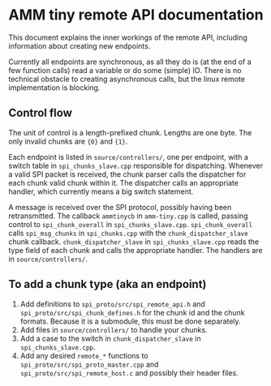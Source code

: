 # AMM tiny remote API documentation

This document explains the inner workings of the remote API, including information about creating new endpoints.

Currently all endpoints are synchronous, as all they do is (at the end of a few function calls) read a variable or do some (simple) IO.
There is no technical obstacle to creating asynchronous calls, but the linux remote implementation is blocking.

## Control flow

The unit of control is a length-prefixed chunk.
Lengths are one byte.
The only invalid chunks are `{0}` and `{1}`.

Each endpoint is listed in `source/controllers/`, one per endpoint, with a switch table in `spi_chunks_slave.cpp` responsible for dispatching.
Whenever a valid SPI packet is received, the chunk parser calls the dispatcher for each chunk valid chunk within it.
The dispatcher calls an appropriate handler, which currently means a big switch statement.

A message is received over the SPI protocol, possibly having been retransmitted.
The callback `ammtinycb` in `amm-tiny.cpp` is called, passing control to `spi_chunk_overall` in `spi_chunks_slave.cpp`.
`spi_chunk_overall` calls `spi_msg_chunks` in `spi_chunks.cpp` with the `chunk_dispatcher_slave` chunk callback.
`chunk_dispatcher_slave` in `spi_chunks_slave.cpp` reads the type field of each chunk and calls the appropriate handler.
The handlers are in `source/controllers/`.

## To add a chunk type (aka an endpoint)

1. Add definitions to `spi_proto/src/spi_remote_api.h` and `spi_proto/src/spi_chunk_defines.h` for the chunk id and the chunk formats.
Because it is a submodule, this must be done separately.
2. Add files in `source/controllers/` to handle your chunks.
3. Add a case to the switch in `chunk_dispatcher_slave` in `spi_chunks_slave.cpp`.
4. Add any desired `remote_*` functions to `spi_proto/src/spi_proto_master.cpp` and `spi_proto/src/spi_remote_host.c` and possibly their header files.
